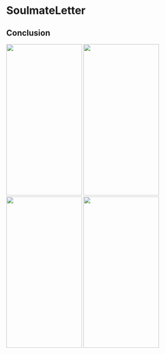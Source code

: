 # SoulmateLetter

## Conclusion
<img src="https://github.com/poiuyreq0/SoulmateLetter/assets/77190151/3adbef40-7641-486f-858f-f118637e09af" width="200" height="400"/>
<img src="https://github.com/poiuyreq0/SoulmateLetter/assets/77190151/2d98e035-87b2-4176-8386-4df0abcd3c82" width="200" height="400"/>
<img src="https://github.com/poiuyreq0/SoulmateLetter/assets/77190151/704f2173-eead-46b9-9aae-6b76b36bb62c" width="200" height="400"/>
<img src="https://github.com/poiuyreq0/SoulmateLetter/assets/77190151/935b5ccb-a6f4-4469-b0dd-c2f9c6cf992e" width="200" height="400"/>




